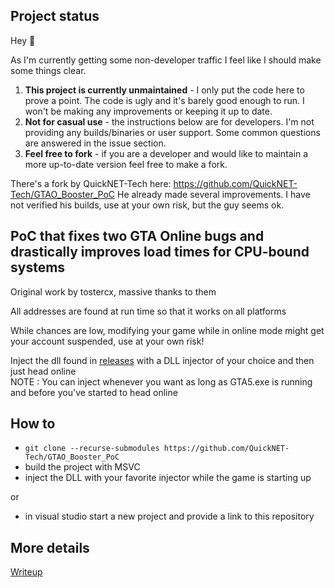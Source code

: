 ## Project status

Hey 👋

As I'm currently getting some non-developer traffic I feel like I should make some things clear.

1. **This project is currently unmaintained** - I only put the code here to prove a point. The code is ugly and it's barely good enough to run. I won't be making any improvements or keeping it up to date.
2. **Not for casual use** - the instructions below are for developers. I'm not providing any builds/binaries or user support. Some common questions are answered in the issue section.
3. **Feel free to fork** - if you are a developer and would like to maintain a more up-to-date version feel free to make a fork.

There's a fork by QuickNET-Tech here: https://github.com/QuickNET-Tech/GTAO_Booster_PoC He already made several improvements. I have not verified his builds, use at your own risk, but the guy seems ok.

## PoC that fixes two GTA Online bugs and drastically improves load times for CPU-bound systems

Original work by tostercx, massive thanks to them

All addresses are found at run time so that it works on all platforms

While chances are low, modifying your game while in online mode might get your account suspended, use at your own risk!

Inject the dll found in [releases](https://github.com/QuickNET-Tech/GTAO_Booster_PoC/releases) with a DLL injector of your choice and then just head online  
NOTE : You can inject whenever you want as long as GTA5.exe is running and before you've started to head online

## How to

* `git clone --recurse-submodules https://github.com/QuickNET-Tech/GTAO_Booster_PoC`
* build the project with MSVC
* inject the DLL with your favorite injector while the game is starting up

or

* in visual studio start a new project and provide a link to this repository

## More details

[Writeup](https://nee.lv/2021/02/28/How-I-cut-GTA-Online-loading-times-by-70/)
